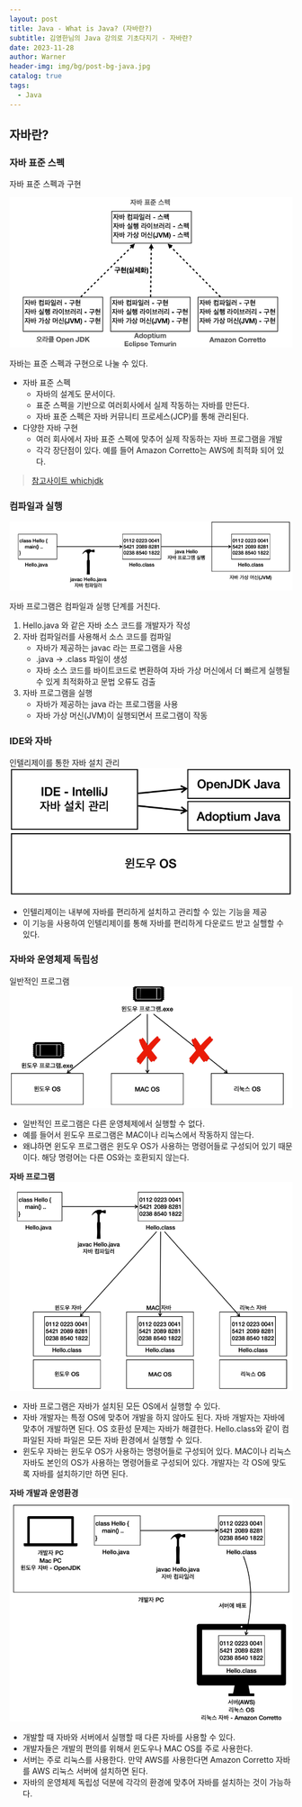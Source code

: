 ```yaml
---
layout: post
title: Java - What is Java? (자바란?)
subtitle: 김영한님의 Java 강의로 기초다지기 - 자바란?  
date: 2023-11-28
author: Warner
header-img: img/bg/post-bg-java.jpg
catalog: true
tags:
  - Java
---
```


## 자바란?

### 자바 표준 스펙

자바 표준 스펙과 구현

![java-spec.png](/img/post/2023-11-28/java-spec.png)

자바는 표준 스펙과 구현으로 나눌 수 있다.

- 자바 표준 스펙
    - 자바의 설계도 문서이다.
    - 표준 스펙을 기반으로 여러회사에서 실제 작동하는 자바를 만든다.
    - 자바 표준 스펙은 자바 커뮤니티 프로세스(JCP)를 통해 관리된다.
- 다양한 자바 구현
    - 여러 회사에서 자바 표준 스펙에 맞추어 실제 작동하는 자바 프로그램을 개발
    - 각각 장단점이 있다. 예를 들어 Amazon Corretto는 AWS에 최적화 되어 있다.

> [참고사이트 whichjdk](https://whichjdk.com/ko/)

### 컴파일과 실행

![compile.png](/img/post/2023-11-28/compile.png)

자바 프로그램은 컴파일과 실행 단계를 거친다.

1. Hello.java 와 같은 자바 소스 코드를 개발자가 작성
2. 자바 컴파일러를 사용해서 소스 코드를 컴파일
    - 자바가 제공하는 javac 라는 프로그램을 사용
    - .java -> .class 파일이 생성
    - 자바 소스 코드를 바이트코드로 변환하여 자바 가상 머신에서 더 빠르게 실행될 수 있게 최적화하고 문법 오류도 검출
3. 자바 프로그램을 실행
    - 자바가 제공하는 java 라는 프로그램을 사용
    - 자바 가상 머신(JVM)이 실행되면서 프로그램이 작동

### IDE와 자바

인텔리제이를 통한 자바 설치 관리
![intellij-java.png](/img/post/2023-11-28/intellij-java.png)

- 인텔리제이는 내부에 자바를 편리하게 설치하고 관리할 수 있는 기능을 제공
- 이 기능을 사용하여 인텔리제이를 통해 자바를 편리하게 다운로드 받고 실핼할 수 있다.

### 자바와 운영체제 독립성

일반적인 프로그램
![os.png](/img/post/2023-11-28/os.png)

- 일반적인 프로그램은 다른 운영체제에서 실행할 수 없다.
- 예를 들어서 윈도우 프로그램은 MAC이나 리눅스에서 작동하지 않는다.
- 왜냐하면 윈도우 프로그램은 윈도우 OS가 사용하는 명령어들로 구성되어 있기 때문이다. 해당 명령어는 다른 OS와는 호환되지 않는다.

**자바 프로그램**
![os-java.png](/img/post/2023-11-28/os-java.png)

- 자바 프로그램은 자바가 설치된 모든 OS에서 실행할 수 있다.
- 자바 개발자는 특정 OS에 맞추어 개발을 하지 않아도 된다. 자바 개발자는 자바에 맞추어 개발하면 된다. OS 호환성 문제는 자바가 해결한다. Hello.class와 같이 컴파일된 자바 파일은 모든 자바 환경에서
  실행할 수 있다.
- 윈도우 자바는 윈도우 OS가 사용하는 명령어들로 구성되어 있다. MAC이나 리눅스 자바도 본인의 OS가 사용하는 명령어들로 구성되어 있다. 개발자는 각 OS에 맞도록 자바를 설치하기만 하면 된다.

**자바 개발과 운영환경**
![java-dev.png](/img/post/2023-11-28/java-dev.png)
- 개발할 때 자바와 서버에서 실행할 때 다른 자바를 사용할 수 있다.
- 개발자들은 개발의 편의를 위해서 윈도우나 MAC OS를 주로 사용한다.
- 서버는 주로 리눅스를 사용한다. 만약 AWS를 사용한다면 Amazon Corretto 자바를 AWS 리눅스 서버에 설치하면 된다.
- 자바의 운영체제 독립성 덕분에 각각의 환경에 맞추어 자바를 설치하는 것이 가능하다.
